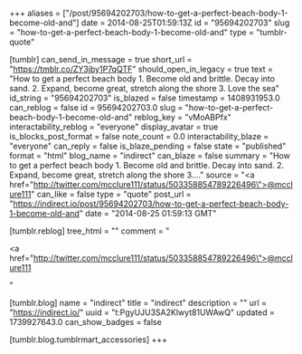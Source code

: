 +++
aliases = ["/post/95694202703/how-to-get-a-perfect-beach-body-1-become-old-and"]
date = 2014-08-25T01:59:13Z
id = "95694202703"
slug = "how-to-get-a-perfect-beach-body-1-become-old-and"
type = "tumblr-quote"

[tumblr]
can_send_in_message = true
short_url = "https://tmblr.co/ZY3jby1P7qQTF"
should_open_in_legacy = true
text = "How to get a perfect beach body 1. Become old and brittle. Decay into sand. 2. Expand, become great, stretch along the shore 3. Love the sea"
id_string = "95694202703"
is_blazed = false
timestamp = 1408931953.0
can_reblog = false
id = 95694202703.0
slug = "how-to-get-a-perfect-beach-body-1-become-old-and"
reblog_key = "vMoABPfx"
interactability_reblog = "everyone"
display_avatar = true
is_blocks_post_format = false
note_count = 0.0
interactability_blaze = "everyone"
can_reply = false
is_blaze_pending = false
state = "published"
format = "html"
blog_name = "indirect"
can_blaze = false
summary = "How to get a perfect beach body 1. Become old and brittle. Decay into sand. 2. Expand, become great, stretch along the shore 3...."
source = "<a href=\"http://twitter.com/mcclure111/status/503358854789226496\">@mcclure111</a>"
can_like = false
type = "quote"
post_url = "https://indirect.io/post/95694202703/how-to-get-a-perfect-beach-body-1-become-old-and"
date = "2014-08-25 01:59:13 GMT"

[tumblr.reblog]
tree_html = ""
comment = "<p><a href=\"http://twitter.com/mcclure111/status/503358854789226496\">@mcclure111</a></p>"

[tumblr.blog]
name = "indirect"
title = "indirect"
description = ""
url = "https://indirect.io/"
uuid = "t:PgyUJU3SA2Klwyt81UWAwQ"
updated = 1739927643.0
can_show_badges = false

[tumblr.blog.tumblrmart_accessories]
+++
